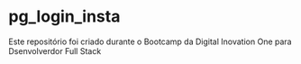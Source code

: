 # pg_login_insta

Este repositório foi criado durante o Bootcamp da Digital Inovation One para Dsenvolverdor Full Stack
